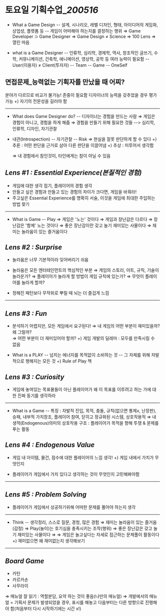 ﻿# 토요일 기획수업_*200516*
	
- What a Game Design
-- 설계, 시나리오, 레벨 디자인, 형태, 아이디어의 게임화, 상업성, 플랫폼 등 
-- 게임이 어떠해야 하는지를 결정하는 행위
⇒ Game Developer ⊃ Game Designer 
⇒ Game Design ≠ Science
⇒ 100 Lens
⇒ 열린 마음

- what is a Game Designer
-- 인류학, 심리학, 경제학, 역사, 창조적인 글쓰기, 수학, 커뮤니케이션, 건축학, 애니메이션, 영상학, 공학 등 여러 능력이 필요함
-- User(이용자) ≠ Client(투자자)
-- Team
-- Game
-- OneSelf

## 면접문제_능력없는 기획자를 만났을 때 어찌? 
 분야가 다르므로 비교가 불가능! 존중이 필요함
디자이너의 능력을 갖추었을 경우 평가 가능
+) 자기의 전문성을 길러야 함

----

- What does Game Designer do?
-- 디자이너는 경험을 만드는 사람
	⇒ 게임은 경험이 아니고, 경험을 하게 해줌
	⇒ 경험을 만들기 위해 필요한 것들
			--> 심리학, 인류학, 디자인, 자기관찰

- 내관(Introspection)
-- 자기관찰
-- Risk
	⇒ 현실을 잘못 판단하게 할 수 있다
	+) 추론 : 어떤 판단을 근거로 삼아 다른 판단을 이끌어냄
	+) 추상 : 미루어서 생각함
	
	⇒ 내 경험에서 참인것이, 타인에게는 참이 아닐 수 있음

## *Lens #1 : Essential Experience(본질적인 경험)*
- 게임에 대한 생각 접기, 플레이어의 경험 생각
- 만들고 싶은 경험과 만들고 있는 경험의 차이가 크다면, 게임을 바꿔라!
- 주고싶은 Essential Experience를 명확히 서술, 이것을 게임에 최대한 주입하는 방법 찾기
----

- What is Game
-- Play
⇒ 게임은 '노는' 것이다
⇒ 게임과 장난감은 다르다
⇒  장난감은 '함께' 노는 것이다
⇒ 좋은 장난감이란 갖고 놀기 재미있는 사물이다
⇒ 재미는 놀라움이 있는 즐거움이다

## *Lens #2 : Surprise*
- 놀라움은 너무 기본적이라 잊어버리기 쉬움
- 놀라움은 모든 엔터테인먼트의 핵심적인 부분
⇒ 게임의 스토리, 아트, 규칙, 기술이 놀라운가?
⇒ 플레이어가 놀라게 할 방법이 게임 규칙에 있는가?
⇒ 무엇이 플레이어를 놀라게 할까?

- 정해진 패턴보다 무작위로 뿌릴 때 뇌는 더 즐겁게 느낌

----

## *Lens #3 : Fun*
- 분석하기 어렵지만, 모든 게임에서 요구된다!
⇒ 내 게임의 어떤 부분이 재미있을까? 왜 그럴까?                             
⇒ 어떤 부분이 더 재미있어야 할까?
+) 게임 개발의 딜레마 : 모두를 만족시킬 수 없음

- What is a PLAY
-- 넘치는 에너지를 목적없이 소비하는 것
-- 그 자체를 위해 자발적으로 행해지는 모든 것
+)  Rule of Play 책

## *Lens #3 : Curiosity*
- 게임에 놓여있는 목표물들이 아닌 플레이어가 왜 이 목표를 이루려고 하는 가에 대한 진짜 동기를 생각하라
-----

- What is a Game
-- 특징 : 자발적 진입, 목적, 충돌, 규칙(없으면 통제x, 난장판), 승패, 내부적 가치창조, 플레이어 참여, 닫히고 정규화된 시스템, 상호작용적
⇒ 내생적(Endogenous)의미의 상호작용 구조 : 플레이어가 목적을 향해 투쟁 & 문제를 푸는 활동

## *Lens #4 : Endogenous Value*
- 게임 내 아이템, 물건, 점수에 대한 플레이어의 느낌 생각!
+) 게임 내에서 가치가 무엇인지

- 플레이어가 게임에서 가치 있다고 생각하는 것이 무엇인지 고민해봐야함
----

## *Lens #5 : Problem Solving*
- 플레이어가 게임에서 성공하기위해 어떠한 문제를 풀어야 하는지 생각
----

- Think
-- 생각정리, 스스로 질문, 경청, 많은 경험
⇒ 재미는 놀라움이 있는 즐거움(감정)
⇒ Play(놀이)는 호기심을 충족시키는 조작(행위)
⇒ 좋은 장난감은 갖고 놀기 재미있는 사물이다
⇒ ⇒ 게임은 놀고싶다는 자세로 접근하는 문제풀이 활동이다
+) 재미없으면 왜 재미없는지 생각해보기

---
## *Board Game*
- 카탄 
- 카르카손
- 사무라이

⇒ 매뉴얼 잘 읽기 : 역할분담, 요약 하는 것이 좋음(나만의 매뉴얼)
⇒ 개발에서의 매뉴얼 = 기획서
문제가 발생되었을 경우, 표시를 해놓고 다음부터는 다른 방향으로 진행해야 함(처음부터 다시 시작하기에는 시간 x!)
